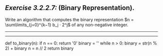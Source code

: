 ## *Exercise 3.2.2.7:* (Binary Representation).

Write an algorithm that computes the binary representation
$n = \sum\limits_{j=0}^{k−1} b_j · 2^j$ of any non-negative integer.

---
---

def to_binary(n):
  if n == 0:
    return '0'
  binary = ''
  while n > 0:
    binary = str(n % 2) + binary
    n = n // 2
  return binary
